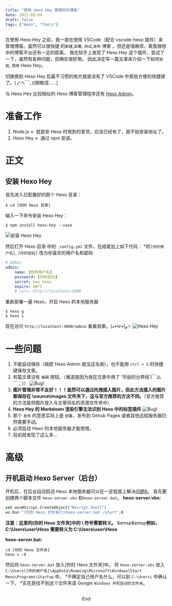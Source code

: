 ```yaml
---
title: "使用 Hexo Hey 管理你的博客"
date: 2017-09-04
draft: false
tags: ["Hexo", "Tools"]
---
```


在使用 Hexo Hey 之前，我一直在使用 VSCode（配合 vscode-hexo 插件）来管理博客。虽然可以很快捷 的`新建`,`部署`, `测试`,`发布` 博客 ，但还是很麻烦，离我理想中的博客平台还有一定的距离。
我在知乎上发现了 Hexo Hey 这个插件，尝试了一下，虽然有各种问题，但确实很好用。
因此决定写一篇文章来介绍一下如何`安装`, `使用` Hexo Hey。

切换换到 Hexo Hey 后最不习惯的地方就是没有了 VSCode 中那些方便的快捷键了。(ノへ￣、)[擦眼泪……]

与 Hexo Hey 比较相似的 Hexo 博客管理程序还有 [Hexo Admin](https://github.com/jaredly/hexo-admin)。

<!--more-->

# 准备工作

1. Node.js <- 就是安 Hexo 时用到的拿货，应该已经有了，就不贴安装地址了。
2. Hexo Hey <- 通过 npm 安装。

# 正文

## 安装 Hexo Hey

首先进入已配置好的那个 Hexo 目录：

``` shell
$ cd [你的 Hexo 目录]
```

输入一下命令安装 Hexo Hey：

``` shell
$ npm install hexo-hey --save
```

![安装 Hexo Hey](https://mogeko.github.io/images/0005/install_hexo_hey.png)

然后打开 Hexo 目录 中的 `_config.yml` 文件，在结尾加上如下代码：
*将`[你的用户名]`, `[你的密码]` 改为你喜欢的用户名和密码

``` yml
# Admin
admin:
    name: [你的用户名]
    password: [你的密码]
    secret: hey hexo
    expire: 60*1
    # cors: http://localhost:3000
```

重新部署一遍 Hexo，开启 Hexo 的本地服务器

``` shell
$ hexo g
$ hexo s
```

现在访问 `http://localhost:4000/admin` 看看效果。(๑•̀ㅂ•́)و✧
![Hexo Hey](https://mogeko.github.io/images/0005/hexo_hey.png)

# 一些问题

1. 不能自动保存（隔壁 Hexo Admin 就没这毛病），也不能用 `ctrl + S` 的快捷键保存文章。
2. 有篇文章没有 `编辑` 按钮。（难道是因为我在文章中用了 ‘华丽的分界线’(￣△￣；)）
   ![Bug!](https://mogeko.github.io/images/0005/bug_1.png)
3. **图片管理非常不友好！！！虽然可以通过托拽插入图片，但此方法插入的图片都保存在 \source\images 文件夹下，这与官方推荐的方法不同。**（官方推荐的方法是将图片放入与文章同名的资源文件夹中）
4. **Hexo Hey 的 Markdown 渲染引擎无法识别 Hexo 中的标签插件**
   ![Bug!](https://mogeko.github.io/images/0005/bug_2.png)
5. 那个 `发布` 的意思实际上是 `部署`，发布到 Github Pages 或者其他远程服务器仍然需要手动。
6. 必须启动 Hexo 的本地服务器才能使用。
7. 目前就发现了这么多…

# 高级

## 开机启动 Hexo Server（后台）

开机后，在后台自动启动 Hexo 本地服务器可以在一定程度上解决[问题6](https://mogeko.github.io/2017/0005/#bug_6)。
首先要创建两个脚本文件 `hexo-server.vbs` 和`hexo-server.bat`。
**hexo-server.vbs:**

``` vb
set ws=WScript.CreateObject("WScript.Shell")
ws.Run "[你的 Hexo 文件夹]\\hexo-server.bat /start",0
```

**注意：这里的[你的 Hexo 文件夹]中的 \ 符号需要转义。**
&emsp&emsp**例如，C:\Users\user\Hexo 需要转义为 C:\\Users\\user\\Hexo**

**hexo-server.bat:**

``` shell
cd [你的 Hexo 文件夹]
hexo s -d
```

然后将 `hexo-server.bat` 放入[你的 Hexo 文件夹]中。
将 `hexo-server.vbs` 放入 `C:\Users\[你的用户名]\AppData\Roaming\Microsoft\Windows\Start Menu\Programs\Startup` 中。
*不确定自己用户名什么，可以到 `C:\Users\` 中确认一下。
*实在是找不到这个文件夹请 Google `Windows 开机启动的文件夹`。



<br>

<center>  ·End·  </center>